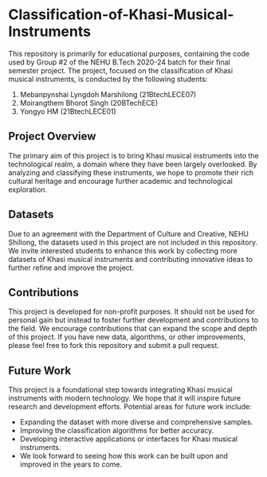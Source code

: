 # Classification-of-Khasi-Musical-Instruments

This repository is primarily for educational purposes, containing the code used by Group #2 of the NEHU B.Tech 2020-24 batch for their final semester project. The project, focused on the classification of Khasi musical instruments, is conducted by the following students:

1. Mebanpynshai Lyngdoh Marshilong (21BtechLECE07)
2. Moirangthem Bhorot Singh (20BTechECE)
3. Yongyo HM (21BtechLECE01)

## Project Overview
The primary aim of this project is to bring Khasi musical instruments into the technological realm, a domain where they have been largely overlooked. By analyzing and classifying these instruments, we hope to promote their rich cultural heritage and encourage further academic and technological exploration.

## Datasets
Due to an agreement with the Department of Culture and Creative, NEHU Shillong, the datasets used in this project are not included in this repository. We invite interested students to enhance this work by collecting more datasets of Khasi musical instruments and contributing innovative ideas to further refine and improve the project.

## Contributions
This project is developed for non-profit purposes. It should not be used for personal gain but instead to foster further development and contributions to the field. We encourage contributions that can expand the scope and depth of this project. If you have new data, algorithms, or other improvements, please feel free to fork this repository and submit a pull request.

## Future Work
This project is a foundational step towards integrating Khasi musical instruments with modern technology. We hope that it will inspire future research and development efforts. Potential areas for future work include:

- Expanding the dataset with more diverse and comprehensive samples.
- Improving the classification algorithms for better accuracy.
- Developing interactive applications or interfaces for Khasi musical instruments.
- We look forward to seeing how this work can be built upon and improved in the years to come.
